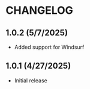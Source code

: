 # CHANGELOG

## 1.0.2 (5/7/2025)

- Added support for Windsurf

## 1.0.1 (4/27/2025)

- Initial release
